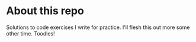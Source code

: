 # About this repo
Solutions to code exercises I write for practice. I'll flesh this out more some other time.
Toodles!
